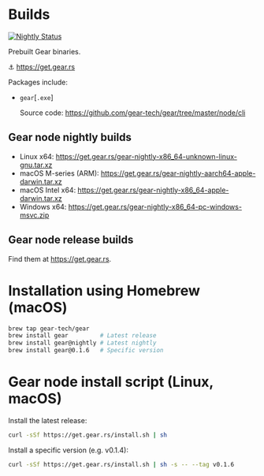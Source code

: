 # Builds

[![Nightly Status](https://github.com/gear-tech/builds/workflows/Nightly/badge.svg)](https://github.com/gear-tech/builds/actions/workflows/nightly.yml?query=branch%3Amaster)

Prebuilt Gear binaries.

⚓ <https://get.gear.rs>

Packages include:

- `gear`[`.exe`]

  Source code: <https://github.com/gear-tech/gear/tree/master/node/cli>

## Gear node nightly builds

- Linux x64: <https://get.gear.rs/gear-nightly-x86_64-unknown-linux-gnu.tar.xz>
- macOS M-series (ARM): <https://get.gear.rs/gear-nightly-aarch64-apple-darwin.tar.xz>
- macOS Intel x64: <https://get.gear.rs/gear-nightly-x86_64-apple-darwin.tar.xz>
- Windows x64: <https://get.gear.rs/gear-nightly-x86_64-pc-windows-msvc.zip>

## Gear node release builds

Find them at <https://get.gear.rs>.

# Installation using Homebrew (macOS)

```bash
brew tap gear-tech/gear
brew install gear         # Latest release
brew install gear@nightly # Latest nightly
brew install gear@0.1.6   # Specific version
```

# Gear node install script (Linux, macOS)

Install the latest release:

```bash
curl -sSf https://get.gear.rs/install.sh | sh
```

Install a specific version (e.g. v0.1.4):

```bash
curl -sSf https://get.gear.rs/install.sh | sh -s -- --tag v0.1.6
```
